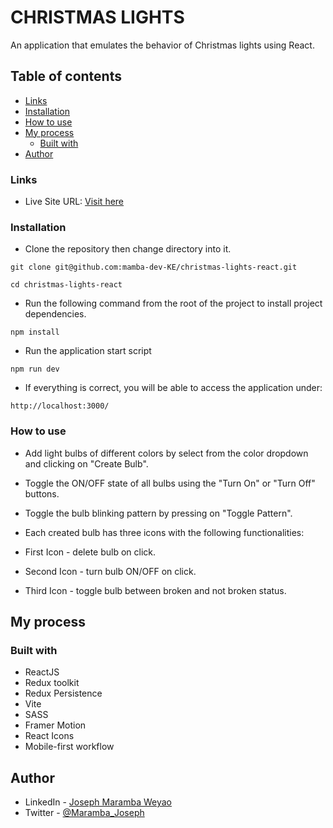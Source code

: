 # CHRISTMAS LIGHTS

An application that emulates the behavior of Christmas lights using React.

## Table of contents

- [Links](#links)
- [Installation](#installation)
- [How to use](#how-to-use)
- [My process](#my-process)
  - [Built with](#built-with)
- [Author](#author)

### Links

- Live Site URL: [Visit here](https://radiant-chimera-729f74.netlify.app)

### Installation

- Clone the repository then change directory into it.

```
git clone git@github.com:mamba-dev-KE/christmas-lights-react.git

cd christmas-lights-react

```

- Run the following command from the root of the project to install project dependencies.

```
npm install

```

- Run the application start script

```
npm run dev

```

- If everything is correct, you will be able to access the application under:

```
http://localhost:3000/

```

### How to use

- Add light bulbs of different colors by select from the color dropdown and clicking on "Create Bulb".
- Toggle the ON/OFF state of all bulbs using the "Turn On" or "Turn Off" buttons.
- Toggle the bulb blinking pattern by pressing on "Toggle Pattern".
- Each created bulb has three icons with the following functionalities:

- First Icon - delete bulb on click.
- Second Icon - turn bulb ON/OFF on click.
- Third Icon - toggle bulb between broken and not broken status.

## My process

### Built with

- ReactJS
- Redux toolkit
- Redux Persistence
- Vite
- SASS
- Framer Motion
- React Icons
- Mobile-first workflow

## Author

- LinkedIn - [Joseph Maramba Weyao](https://www.linkedin.com/in/joseph-maramba-weyao-28548972/)
- Twitter - [@Maramba_Joseph](https://twitter.com/Maramba_Joseph)

